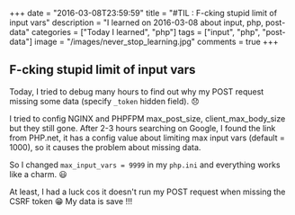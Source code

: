 +++
date = "2016-03-08T23:59:59"
title = "#TIL : F-cking stupid limit of input vars"
description = "I learned on 2016-03-08 about input, php, post-data"
categories = ["Today I learned", "php"]
tags = ["input", "php", "post-data"]
image = "/images/never_stop_learning.jpg"
comments = true
+++



## F-cking stupid limit of input vars

Today, I tried to debug many hours to find out why my POST request missing some data (specify `_token` hidden field). :disappointed:

I tried to config NGINX and PHPFPM max_post_size, client_max_body_size but they still gone. After 2-3 hours searching on Google, I found the link from PHP.net,
it has a config value about limiting max input vars (default = 1000), so it causes the problem about missing data.

So I changed `max_input_vars = 9999` in my `php.ini` and everything works like a charm. :smiley:

At least, I had a luck cos it doesn't run my POST request when missing the CSRF token :grin: My data is save !!!
